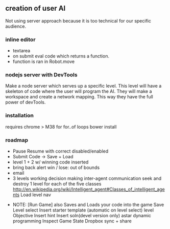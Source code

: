 ## creation of user AI
Not using server approach because it is too technical for our specific audience.
### inline editor
- textarea
- on submit eval code which returns a function.
- function is ran in Robot.move

### nodejs server with DevTools
Make a node server which serves up a specific level.  This level will have a skeleton of code where the user will program the AI. They will make a workspace and create a network mapping. This way they have the full power of devTools.

### installation
requires chrome > M38 for for..of loops
bower install

### roadmap
- Pause Resume with correct disabled/enabled
- Submit Code -> Save + Load
- level 1 + 2 w/ winning code inserted
- bring back alert win / lose: out of bounds
- email
- 3 levels working
decision making
inter-agent communication
seek and destroy
1 level for each of the five classes http://en.wikipedia.org/wiki/Intelligent_agent#Classes_of_intelligent_agents
Load
level nav
* NOTE: \[Run Game] also Saves and Loads your code into the game
Save
Level select
Insert starter template (automatic on level select)
level Objective
Insert hint
Insert soln(devel version only)
astar
dynamic programming
Inspect Game State
Dropbox sync + share
